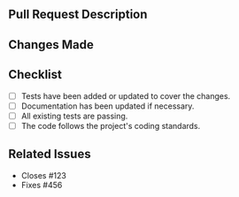 ## Pull Request Description

<!-- Provide a brief description of the purpose of this pull request. -->

## Changes Made

<!-- Describe the changes you've made in this pull request. -->

## Checklist

<!-- Mark the items that apply to this pull request with an "x" (e.g., [x]) -->
- [ ] Tests have been added or updated to cover the changes.
- [ ] Documentation has been updated if necessary.
- [ ] All existing tests are passing.
- [ ] The code follows the project's coding standards.

## Related Issues

<!-- Mention any related issues by referencing them with # -->
- Closes #123
- Fixes #456


